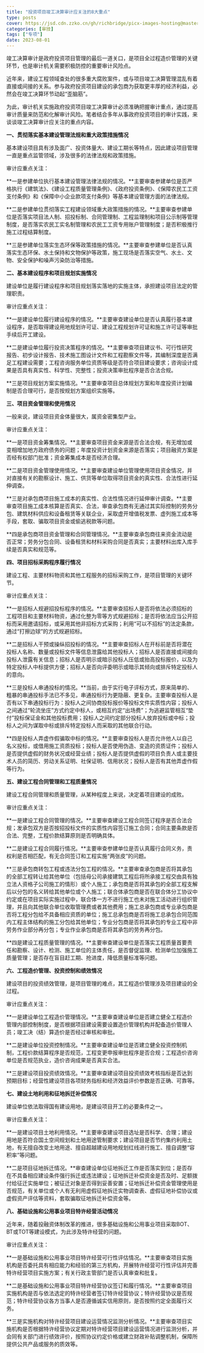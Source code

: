 ```yaml
---
title: "投资项目竣工决算审计应关注的8大重点"
type: posts
cover: https://jsd.cdn.zzko.cn/gh/richbridge/picx-images-hosting@master/thumbnail/audit.jpg
categories: [审技]
tags: ["专项"]
date: 2023-08-01
---
```

竣工决算审计是政府投资项目管理的最后一道关口，是项目全过程造价管理的关键环节，也是审计机关需要积极防控的重要审计风险点。

近年来，建设工程领域查处的很多重大腐败案件，或与项目竣工决算管理混乱有着直接或间接的关系。参与政府投资项目建设的承包商为获取更丰厚的经济利益，必然会在竣工决算环节动起“歪脑筋”。

为此，审计机关实施政府投资项目竣工决算审计必须准确把握审计重点，通过提高审计质量来防范和化解审计风险。笔者结合多年从事政府投资项目的审计实践，来谈谈竣工决算审计应关注的重点内容。

**一、贯彻落实基本建设管理法规和重大政策措施情况**

基本建设项目具有涉及面广、投资体量大、建设工期长等特点，因此建设项目管理一直是重点监管领域，涉及很多的法律法规和政策措施。

审计应重点关注：

**一是参建单位执行基本建设管理法律法规的情况。**主要审查参建单位是否严格执行《建筑法》、《建设工程质量管理条例》、《政府投资条例》、《保障农民工工资支付条例》和《保障中小企业款项支付条例》等基本建设管理方面的法律法规。

**二是参建单位贯彻落实工程建设领域重大政策措施的情况。**主要审查参建单位是否落实项目法人制、招投标制、合同管理制、工程监理制和项目公示制等管理制度，是否落实农民工实名制管理和农民工工资专用账户管理制度；是否积极推行施工过程结算制度。

**三是参建单位落实生态环保等政策措施的情况。**主要审查参建单位是否认真落实生态环保、水土保持和文物保护等政策，施工现场是否落实空气、水土、文物、安全保护和噪声污染防治等措施。

**二、基本建设程序和项目规划实施情况**

建设单位是履行建设程序和项目规划落实落地的实施主体，承担建设项目法定的管理职责。

审计应重点关注：

**一是建设单位履行建设程序的情况。**主要审查建设单位是否认真履行基本建设程序，是否取得建设用地规划许可证、建设工程规划许可证和施工许可证等审批手续后开工建设。

**二是建设单位履行投资决策程序的情况。**主要审查项目建议书、可行性研究报告、初步设计报告、技术施工图设计文件和工程勘察文件等，其编制深度是否满足工程建设需要；工程咨询服务单位资质等级是否符合项目建设要求；咨询设计成果是否具有真实性、科学性、完整性；投资决策审批程序是否合法合规。

**三是项目规划方案实施情况。**主要审查项目总体规划方案和年度投资计划编制是否合理可行，是否按规划方案组织实施等。

**三、项目资金管理和使用情况**

一般来说，建设项目资金体量很大，属资金密集型产业。

审计应重点关注：

**一是项目资金筹集情况。**主要审查项目资金来源是否合法合规，有无增加或变相增加地方政府债务的问题；年度投资计划资金来源是否落实；项目融资方案是否经有权部门批准；资金筹集成本是否经济合理。

**二是项目资金管理使用情况。**主要审查建设单位管理使用项目资金情况，并对直接有关的勘察设计、施工、供货等单位取得项目资金的真实性、合法性进行延伸调查。

**三是对承包商项目施工成本的真实性、合法性情况进行延伸审计调查。**主要审查项目施工成本核算是否真实、合法，审查承包商有无通过其实际控制的劳务分包、建筑材料供应和设备租赁等关联企业，采取虚开增值税发票、虚列施工成本等手段，套取、骗取项目资金或偷逃税款等问题。

**四是承包商项目资金管理和合同管理情况。**主要审查承包商往来资金流动是否正常；劳务分包合同、设备租赁和材料采购合同是否真实；主要材料出库入库手续是否真实和规范等。

**四、项目招标采购程序履行情况**

建设工程、主要材料物资和其他工程服务的招标采购工作，是项目管理的关键环节。

审计应重点关注：

**一是招标人规避招投标程序的情况。**主要审查招标人是否将依法必须招标的工程项目和主要材料物资，通过化整为零等方式规避招标；是否将依法应当公开招标而采用邀请招标，或采用其他非招标方式采购；利用“可以不招标”的法定条款，通过“打擦边球”的方式规避招标。

**二是招标人干预或操纵招投标的情况。**主要审查招标人在开标前是否将潜在投标人名称、数量或投标文件等信息泄露给其他投标人；招标人是否直接或间接向投标人泄露有关信息；招标人是否明示或暗示投标人压低或抬高投标报价，以及为特定投标人中标提供方便；招标人是否向评委明示或暗示其倾向或排斥特定投标人的意向。

**三是投标人串通投标的情况。**当前，由于实行电子评标方式，原来简单的、粗暴的串通投标手法已不多见，串通投标行为更隐蔽、更复杂。主要审查投标人是否有以下串通投标行为：投标人之间协商投标报价等投标文件实质性内容；投标人之间通过“轮流坐庄”方式约定中标人，或相互约定“出场费”；为逃避监管相互“垫付”投标保证金和其他投标费用；投标人之间约定部分投标人放弃投标或中标；投标人之间为谋取中标或排斥特定投标人而采取的其他联合行动。

**四是投标人弄虚作假骗取中标的情况。**主要审查投标人是否允许他人以自己名义投标，或借用施工资质投标；投标人是否使用伪造、变造的资质证件；投标人是否提供虚假的财务状况或经营业绩；投标人是否提供虚假的项目负责人或主要技术人员的简历、劳动关系证明、社保证明、信用状况；投标人是否有其他弄虚作假等行为。

**五、建设工程合同管理和工程质量情况**

建设工程合同管理和质量管理，从某种程度上来说，决定着项目建设的成败。

审计应重点关注：

**一是建设工程合同管理的情况。**主要审查建设工程合同签订程序是否合法合规；发承包双方是否按招投标文件的实质性内容签订施工合同；合同主要条款是否合法、完整，工程价款结算原则是否明确具体。

**二是建设工程合同履行情况。**主要审查参建单位是否认真履行合同义务，责权利是否相匹配，有无合同签订和工程实施“两张皮”的问题。

**三是承包商转包工程或违法分包工程的情况。**主要审查承包商是否将其承包的全部工程转让给其他单位（包括母公司承接建筑工程后将所承接工程交由具有独立法人资格子公司施工的情形）或个人施工；承包商是否将其承包的全部工程支解后以分包的名义转给其他单位或个人施工；联合体承包商是否在联合体分工协议中约定或在项目实际实施过程中，联合体一方不进行施工也未对施工活动进行组织管理，并且向其他联合单位收取管理费或者其他费用；施工总承包商或专业承包商是否将工程分包给不具备相应资质的单位；施工总承包商是否将施工总承包合同范围内工程主体结构的施工分包给其他单位；专业分包商是否将其承包的专业工程中非劳务作业部分再分包；专业作业承包商是否将其承包的劳务再分包。

**四是建设工程质量管理的情况。**主要审查建设单位是否落实工程质量首要责任和勘察、设计、检测、施工单位的主体责任，是否督促监理、检测单位加强施工质量管理；是否存在盲目赶工期、抢进度，降低质量标准等问题。

**六、工程造价管理、投资控制和绩效情况**

建设项目的投资绩效管理，是项目管理的难点，其工程造价管理涉及项目建设的全过程。

审计应重点关注：

**一是建设单位工程造价管理情况。**主要审查建设单位是否建立健全工程造价管理内部控制制度，是否根据项目建设需要设置造价管理机构并配备造价管理人员；竣工决（结）算造价是否经过审核和审批。

**二是建设单位投资控制情况。**主要审查建设单位是否建立健全投资控制机制，工程价款结算程序是否规范，工程变更申报审批程序是否合规；工程造价咨询单位是否规范执业，造价咨询成果是否真实合法。

**三是建设项目投资绩效情况。**主要审查建设项目投资绩效考核指标是否达到预期目标；经营性建设项目各项财务指标和经济效益评价参数是否正确、可靠等。

**七、建设土地利用和征地拆迁补偿情况**

建设单位依法取得国有建设用地，是建设项目开工的必要条件之一。

审计应重点关注：

**一是建设项目土地利用情况。**主要审查建设项目选址是否科学、合理；建设用地是否符合国土空间规划和土地用途管制要求；建设项目是否节约集约利用土地，有无擅自改变土地用途、擅自超越建设用地规划红线进行施工、擅自调整“容积率”等问题。

**二是项目征地拆迁情况。**审查建设单位征地拆迁工作是否落实到位；是否存在不具备相应建设条件强行拆迁或违法建设；征地拆迁补偿资金是否及时、足额拨付给征迁实施单位；被征迁对象是否得到妥善安置；征地拆迁补偿资金管理使用是否规范，有关单位或个人有无利用虚假征地拆迁实物调查表、虚假征地补偿协议或虚假资产评估等资料，套取骗取征地拆迁补偿资金等。

**八、基础设施和公用事业项目特许经营活动情况**

近年来，随着投融资体制改革的推进，很多基础设施和公用事业项目采取BOT、BT或TOT等建设模式，为此涉及特许经营的问题。

审计应重点关注：

**一是基础设施和公用事业项目特许经营可行性评估情况。**主要审查项目实施机构是否委托具有相应能力和经验的第三方机构，开展特许经营可行性评估并完善特许经营项目实施方案；有关行政主管部门是否认真审查和批复。

**二是基础设施和公用事业项目特许经营协议签订和履行情况。**主要审查项目实施机构是否与依法选定的特许经营者签订特许经营协议；特许经营协议是否规范；特许经营协议各方当事人是否遵循诚实信用原则，是否按照约定全面履行义务。

**三是实施机构对特许经营项目建设运营情况监测分析情况。**主要审查项目实施机构是否根据特许经营协议定期对特许经营项目建设运营情况进行监测分析，并会同有关部门进行绩效评价，按照协议约定价格或建立财政补贴调整机制，保障所提供公共产品或服务的质效等。